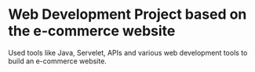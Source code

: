 # Web Development Project based on the e-commerce website 

Used tools like Java, Servelet, APIs and various web development tools to build an e-commerce website.

